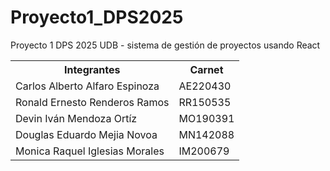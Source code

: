 # Proyecto1_DPS2025
Proyecto 1 DPS 2025 UDB - sistema de gestión de proyectos usando React
<table>
  <tr><th>Integrantes</th><th>Carnet</th></tr>
  <tr><td>Carlos Alberto Alfaro Espinoza</td><td>AE220430</td></tr>
  <tr><td>Ronald Ernesto Renderos Ramos</td><td>RR150535</td></tr>
  <tr><td>Devin Iván Mendoza Ortíz</td><td>MO190391</td></tr>
  <tr><td>Douglas Eduardo Mejia Novoa</td><td>MN142088</td></tr>
  <tr><td>Monica Raquel Iglesias Morales</td><td>IM200679</td></tr>
</table>